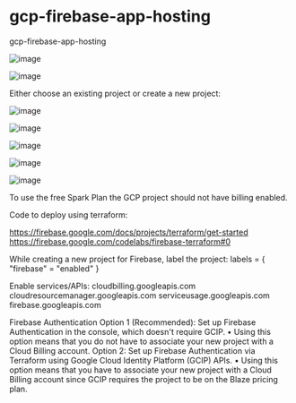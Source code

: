 # gcp-firebase-app-hosting
gcp-firebase-app-hosting

![image](https://github.com/user-attachments/assets/9c2b39c4-5b8d-45f0-bfc9-5cc5f3c9bc3e)

![image](https://github.com/user-attachments/assets/f5316fad-db36-4bd0-b014-770db0cde7f6)

Either choose an existing project or create a new project:

![image](https://github.com/user-attachments/assets/9b72aa22-d5d4-4c20-a2f6-50807f25f852)

![image](https://github.com/user-attachments/assets/d128a0c8-702b-4cf4-a48f-663d5c75d282)

![image](https://github.com/user-attachments/assets/9786c4c4-669a-436d-91fa-69ee04850142)

![image](https://github.com/user-attachments/assets/96e6dcd0-3fa1-4b75-998e-c286d4d3e02e)

![image](https://github.com/user-attachments/assets/5bdf17ca-e7f5-43f3-9e3c-a1b026fde642)


To use the free Spark Plan the GCP project should not have billing enabled.

Code to deploy using terraform:

https://firebase.google.com/docs/projects/terraform/get-started https://firebase.google.com/codelabs/firebase-terraform#0

While creating a new project for Firebase, label the project:
labels = { "firebase" = "enabled" }

Enable services/APIs: cloudbilling.googleapis.com cloudresourcemanager.googleapis.com serviceusage.googleapis.com firebase.googleapis.com

Firebase Authentication
Option 1 (Recommended): Set up Firebase Authentication in the console, which doesn't require GCIP. • Using this option means that you do not have to associate your new project with a Cloud Billing account.
Option 2: Set up Firebase Authentication via Terraform using Google Cloud Identity Platform (GCIP) APIs. • Using this option means that you have to associate your new project with a Cloud Billing account since GCIP requires the project to be on the Blaze pricing plan.

